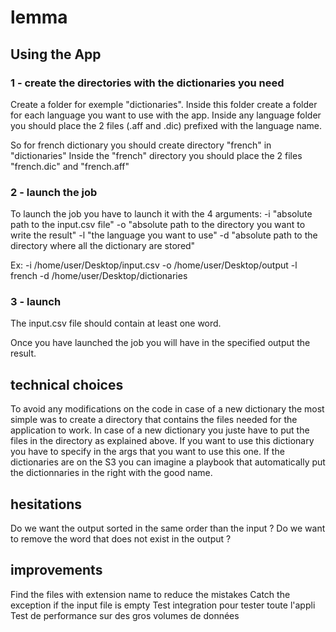 # lemma

## Using the App

### 1 - create the directories with the dictionaries you need

Create a folder for exemple "dictionaries". Inside this folder create a folder for each language you want to use with the app.
Inside any language folder you should place the 2 files (.aff and .dic) prefixed with the language name. 

So for french dictionary you should create directory "french" in "dictionaries"
Inside the "french" directory you should place the 2 files "french.dic" and "french.aff"

### 2 - launch the job

To launch the job you have to launch it with the 4 arguments: 
-i "absolute path to the input.csv file"
-o "absolute path to the directory you want to write the result"
-l "the language you want to use"
-d "absolute path to the directory where all the dictionary are stored"

Ex:
-i /home/user/Desktop/input.csv
-o /home/user/Desktop/output
-l french
-d /home/user/Desktop/dictionaries

### 3 - launch

The input.csv file should contain at least one word.

Once you have launched the job you will have in the specified output the result.

## technical choices

To avoid any modifications on the code in case of a new dictionary the most simple was to create a directory that contains the files needed
for the application to work.
In case of a new dictionary you juste have to put the files in the directory as explained above. If you want to use this dictionary you 
have to specify in the args that you want to use this one.
If the dictionaries are on the S3 you can imagine a playbook that automatically put the dictionnaries in the right with the good name.


## hesitations

Do we want the output sorted in the same order than the input ?
Do we want to remove the word that does not exist in the output ?

## improvements

Find the files with extension name to reduce the mistakes
Catch the exception if the input file is empty
Test integration pour tester toute l'appli
Test de performance sur des gros volumes de données



